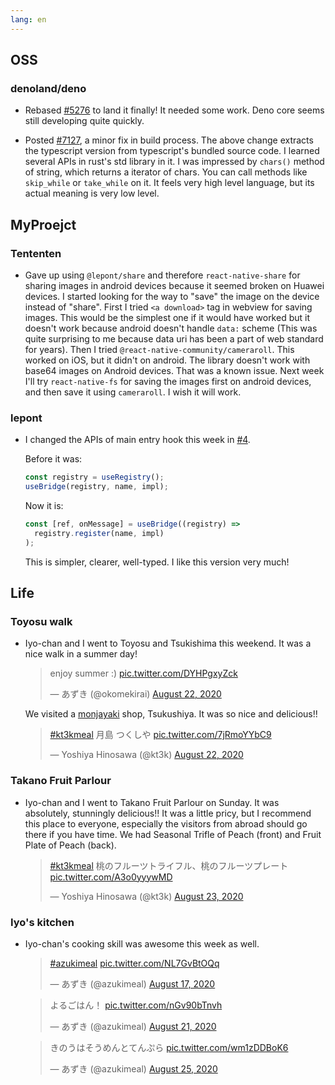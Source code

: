 ```yaml
---
lang: en
---
```


## OSS

### denoland/deno

- Rebased [#5276](https://github.com/denoland/deno/pull/5276) to land it finally! It needed some work. Deno core seems still developing quite quickly.

- Posted [#7127](https://github.com/denoland/deno/pull/7127), a minor fix in build process. The above change extracts the typescript version from typescript's bundled source code. I learned several APIs in rust's std library in it. I was impressed by `chars()` method of string, which returns a iterator of chars. You can call methods like `skip_while` or `take_while` on it. It feels very high level language, but its actual meaning is very low level.

## MyProejct

### Tententen

- Gave up using `@lepont/share` and therefore `react-native-share` for sharing images in android devices because it seemed broken on Huawei devices. I started looking for the way to "save" the image on the device instead of "share". First I tried `<a download>` tag in webview for saving images. This would be the simplest one if it would have worked but it doesn't work because android doesn't handle `data:` scheme (This was quite surprising to me because data uri has been a part of web standard for years). Then I tried `@react-native-community/cameraroll`. This worked on iOS, but it didn't on android. The library doesn't work with base64 images on Android devices. That was a known issue. Next week I'll try `react-native-fs` for saving the images first on android devices, and then save it using `cameraroll`. I wish it will work.

### lepont

- I changed the APIs of main entry hook this week in [#4](https://github.com/kt3k/lepont/pull/4/files).

  Before it was:

  ```ts
  const registry = useRegistry();
  useBridge(registry, name, impl);
  ```

  Now it is:

  ```ts
  const [ref, onMessage] = useBridge((registry) =>
    registry.register(name, impl)
  );
  ```

  This is simpler, clearer, well-typed. I like this version very much!

## Life

### Toyosu walk

- Iyo-chan and I went to Toyosu and Tsukishima this weekend. It was a nice walk in a summer day!

  <blockquote class="twitter-tweet"><p lang="en" dir="ltr">enjoy summer :) <a href="https://t.co/DYHPgxyZck">pic.twitter.com/DYHPgxyZck</a></p>&mdash; あずき (@okomekirai) <a href="https://twitter.com/okomekirai/status/1297102551246991360?ref_src=twsrc%5Etfw">August 22, 2020</a></blockquote> <script async src="https://platform.twitter.com/widgets.js" charset="utf-8"></script>

  We visited a [monjayaki](https://en.wikipedia.org/wiki/Monjayaki) shop, Tsukushiya. It was so nice and delicious!!

  <blockquote class="twitter-tweet"><p lang="ja" dir="ltr"><a href="https://twitter.com/hashtag/kt3kmeal?src=hash&amp;ref_src=twsrc%5Etfw">#kt3kmeal</a> 月島 つくしや <a href="https://t.co/7jRmoYYbC9">pic.twitter.com/7jRmoYYbC9</a></p>&mdash; Yoshiya Hinosawa (@kt3k) <a href="https://twitter.com/kt3k/status/1297123379535740928?ref_src=twsrc%5Etfw">August 22, 2020</a></blockquote> <script async src="https://platform.twitter.com/widgets.js" charset="utf-8"></script>

### Takano Fruit Parlour

- Iyo-chan and I went to Takano Fruit Parlour on Sunday. It was absolutely, stunningly delicious!! It was a little pricy, but I recommend this place to everyone, especially the visitors from abroad should go there if you have time. We had Seasonal Trifle of Peach (front) and Fruit Plate of Peach (back).

  <blockquote class="twitter-tweet"><p lang="ja" dir="ltr"><a href="https://twitter.com/hashtag/kt3kmeal?src=hash&amp;ref_src=twsrc%5Etfw">#kt3kmeal</a> 桃のフルーツトライフル、桃のフルーツプレート <a href="https://t.co/A3o0yyywMD">pic.twitter.com/A3o0yyywMD</a></p>&mdash; Yoshiya Hinosawa (@kt3k) <a href="https://twitter.com/kt3k/status/1297461538547208198?ref_src=twsrc%5Etfw">August 23, 2020</a></blockquote> <script async src="https://platform.twitter.com/widgets.js" charset="utf-8"></script>

### Iyo's kitchen

- Iyo-chan's cooking skill was awesome this week as well.

  <blockquote class="twitter-tweet"><p lang="und" dir="ltr"><a href="https://twitter.com/hashtag/azukimeal?src=hash&amp;ref_src=twsrc%5Etfw">#azukimeal</a> <a href="https://t.co/NL7GvBtOQq">pic.twitter.com/NL7GvBtOQq</a></p>&mdash; あずき (@azukimeal) <a href="https://twitter.com/azukimeal/status/1295371246704582658?ref_src=twsrc%5Etfw">August 17, 2020</a></blockquote> <script async src="https://platform.twitter.com/widgets.js" charset="utf-8"></script>

  <blockquote class="twitter-tweet"><p lang="ja" dir="ltr">よるごはん！ <a href="https://t.co/nGv90bTnvh">pic.twitter.com/nGv90bTnvh</a></p>&mdash; あずき (@azukimeal) <a href="https://twitter.com/azukimeal/status/1296838212405481473?ref_src=twsrc%5Etfw">August 21, 2020</a></blockquote> <script async src="https://platform.twitter.com/widgets.js" charset="utf-8"></script>

  <blockquote class="twitter-tweet"><p lang="ja" dir="ltr">きのうはそうめんとてんぷら <a href="https://t.co/wm1zDDBoK6">pic.twitter.com/wm1zDDBoK6</a></p>&mdash; あずき (@azukimeal) <a href="https://twitter.com/azukimeal/status/1298219402924417024?ref_src=twsrc%5Etfw">August 25, 2020</a></blockquote> <script async src="https://platform.twitter.com/widgets.js" charset="utf-8"></script>
